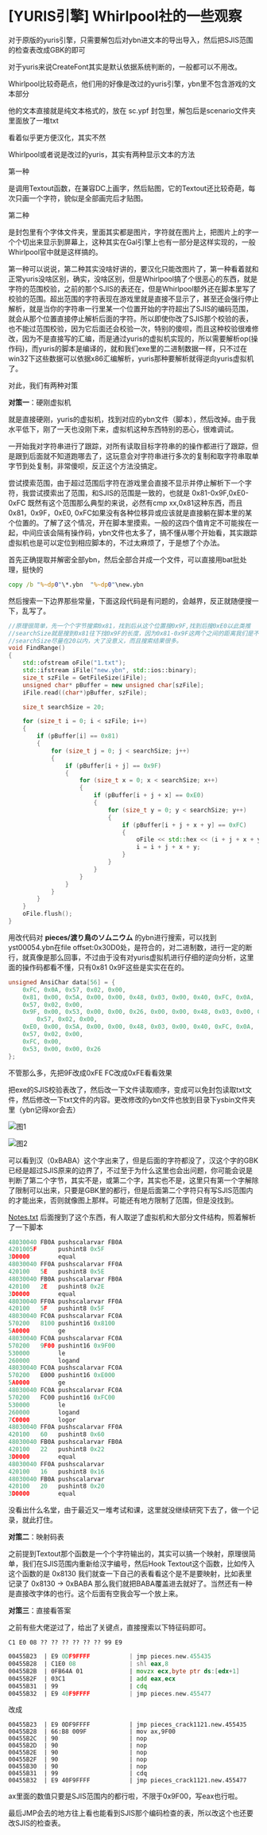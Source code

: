 # [YURIS引擎]  Whirlpool社的一些观察

对于原版的yuris引擎，只需要解包后对ybn进文本的导出导入，然后把SJIS范围的检查表改成GBK的即可

对于yuris来说CreateFont其实是默认依据系统判断的，一般都可以不用改。



Whirlpool比较奇葩点，他们用的好像是改过的yuris引擎，ybn里不包含游戏的文本部分

他的文本直接就是纯文本格式的，放在 sc.ypf 封包里，解包后是scenario文件夹里面放了一堆txt

看着似乎更方便汉化，其实不然



Whirlpool或者说是改过的yuris，其实有两种显示文本的方法

第一种

是调用Textout函数，在兼容DC上画字，然后贴图，它的Textout还比较奇葩，每次只画一个字符，貌似是全部画完后才贴图。

第二种

是封包里有个字体文件夹，里面其实都是图片，字符就在图片上，把图片上的字一个个切出来显示到屏幕上，这种其实在Gal引擎上也有一部分是这样实现的，一般Whirlpool官中就是这样搞的。

第一种可以说说，第二种其实没啥好讲的，要汉化只能改图片了，第一种看着就和正常yuris没啥区别，确实，没啥区别，但是Whirlpool搞了个很恶心的东西，就是字符的范围校验，之前的那个SJIS的表还在，但是Whirlpool额外还在脚本里写了校验的范围。超出范围的字符表现在游戏里就是直接不显示了，甚至还会强行停止解析，就是当你的字符串一行里某一个位置开始的字符超出了SJIS的编码范围，就会从那个位置直接停止解析后面的字符。所以即使你改了SJIS那个校验的表，也不能过范围校验，因为它后面还会校验一次，特别的傻呗，而且这种校验很难修改，因为不是直接写的汇编，而是通过yuris的虚拟机实现的，所以需要解析op(操作码)，而yuris的脚本是编译的，就和我们exe里的二进制数据一样，只不过在win32下这些数据可以依据x86汇编解析，yuris那种要解析就得逆向yuris虚拟机了。



对此，我们有两种对策

**对策一**：硬刚虚拟机

就是直接硬刚，yuris的虚拟机，找到对应的ybn文件（脚本），然后改掉。由于我水平低下，刚了一天也没刚下来，虚拟机这种东西特别的恶心，很难调试。

一开始我对字符串进行了跟踪，对所有读取目标字符串的的操作都进行了跟踪，但是跟到后面就不知道跑哪去了，这玩意会对字符串进行多次的复制和取字符串取单字节到处复制，非常傻呗，反正这个方法没搞定。

尝试摸索范围，由于超过范围后字符在游戏里会直接不显示并停止解析下一个字符，我尝试摸索出了范围，和SJIS的范围是一致的，也就是 0x81-0x9F,0xE0-0xFC 既然有这个范围那么典型的来说，必然有cmp xx,0x81这种东西，而且0x81，0x9F，0xE0, 0xFC如果没有各种位移异或应该就是直接躺在脚本里的某个位置的。了解了这个情况，开在脚本里摸索。一般的这四个值肯定不可能挨在一起，中间应该会隔有操作码，ybn文件也太多了，搞不懂从哪个开始看，其实跟踪虚拟机也是可以定位到相应脚本的，不过太麻烦了，于是想了个办法。

首先正确提取并解密全部ybn，然后全部合并成一个文件，可以直接用bat批处理，挺快的

```bat
copy /b "%~dp0"\*.ybn  "%~dp0"\new.ybn
```

然后搜索一下边界那些常量，下面这段代码是有问题的，会越界，反正就随便搜一下，乱写了。

```C++
//原理很简单，先一个个字节搜索0x81，找到后从这个位置搜0x9F,找到后搜0xE0以此类推
//searchSize就是搜到0x81往下找0x9F的长度，因为0x81-0x9F这两个之间的距离我们是不确定的
//searchSize尽量在20以内，大了没意义，而且搜索结果很多。
void FindRange()
{
	std::ofstream oFile("1.txt");
	std::ifstream iFile("new.ybn", std::ios::binary);
	size_t szFile = GetFileSize(iFile);
	unsigned char* pBuffer = new unsigned char[szFile];
	iFile.read((char*)pBuffer, szFile);

	size_t searchSize = 20;

	for (size_t i = 0; i < szFile; i++)
	{
		if (pBuffer[i] == 0x81)
		{
			for (size_t j = 0; j < searchSize; j++)
			{
				if (pBuffer[i + j] == 0x9F) 
				{
					for (size_t x = 0; x < searchSize; x++)
					{
						if (pBuffer[i + j + x] == 0xE0)
						{
							for (size_t y = 0; y < searchSize; y++)
							{
								if (pBuffer[i + j + x + y] == 0xFC)
								{
									oFile << std::hex << (i + j + x + y) << std::endl;
									i = i + j + x + y;
								}
							}
						}
					}
				}
			}
		}
	}
	oFile.flush();
}
```

用改代码对 **pieces/渡り鳥のソムニウム** 的ybn进行搜索，可以找到yst00054.ybn在file offset:0x30D0处，是符合的，对二进制数，进行一定的断行，就真像是那么回事，不过由于没有对yuris虚拟机进行仔细的逆向分析，这里面的操作码都看不懂，只有0x81 0x9F这些是实实在在的。
```c++
unsigned AnsiChar data[56] = {
	0xFC, 0x0A, 0x57, 0x02, 0x00, 
	0x81, 0x00, 0x5A, 0x00, 0x00, 0x48, 0x03, 0x00, 0x40, 0xFC, 0x0A, 
	0x57, 0x02, 0x00, 
	0x9F, 0x00, 0x53, 0x00, 0x00, 0x26, 0x00, 0x00, 0x48, 0x03, 0x00, 0x40, 0xFC, 0x0A,
    	0x57, 0x02, 0x00, 
	0xE0, 0x00, 0x5A, 0x00, 0x00, 0x48, 0x03, 0x00, 0x40, 0xFC, 0x0A, 
	0x57, 0x02, 0x00, 
	0xFC, 0x00, 
	0x53, 0x00, 0x00, 0x26
};
```

不管那么多，先把9F改成0xFE FC改成0xFE看看效果

把exe的SJIS校验表改了，然后改一下文件读取顺序，变成可以免封包读取txt文件，然后修改一下txt文件的内容。更改修改的ybn文件也放到目录下ysbin文件夹里（ybn记得xor会去）

![图1](https://github.com/Dir-A/Dir-A_Essays_MD/blob/main/image/%5BYURIS%E5%BC%95%E6%93%8E%5D%20%20Whirlpool%E7%A4%BE%E7%9A%84%E4%B8%80%E4%BA%9B%E8%A7%82%E5%AF%9F/%E5%9B%BE1.png)

![图2](https://github.com/Dir-A/Dir-A_Essays_MD/blob/main/image/%5BYURIS%E5%BC%95%E6%93%8E%5D%20%20Whirlpool%E7%A4%BE%E7%9A%84%E4%B8%80%E4%BA%9B%E8%A7%82%E5%AF%9F/%E5%9B%BE2.png)

可以看到汉（0xBABA）这个字出来了，但是后面的字符都没了，汉这个字的GBK已经是超过SJIS原来的边界了，不过至于为什么这里也会出问题，你可能会说是判断了第二个字节，其实不是，或第二个字，其实也不是，这里只有第一个字解除了限制可以出来，只要是GBK里的都行，但是后面第二个字符只有写SJIS范围内的才能出来，否则就像图上那样。可能还有地方限制了范围，但是没找到。

[Notes.txt](https://github.com/arcusmaximus/VNTranslationTools/blob/main/VNTextPatch.Shared/Scripts/Yuris/Notes.txt) 后面搜到了这个东西，有人取逆了虚拟机和大部分文件结构，照着解析了一下脚本

```c++
48030040 FB0A pushscalarvar FB0A
4201005F 	  pushint8 0x5F
3D0000	      equal
48030040 FF0A pushscalarvar FF0A
420100   5E   pushint8 0x5E
48030040 FB0A pushscalarvar FB0A
420100   2E   pushint8 0x2E
3D0000 		  equal
48030040 FF0A pushscalarvar FF0A
420100   5F   pushint8 0x5F
48030040 FC0A pushscalarvar FC0A
570200   8100 pushint16 0x8100
5A0000 		  ge
48030040 FC0A pushscalarvar FC0A
570200   9F00 pushint16 0x9F00
530000 		  le
260000		  logand
48030040 FC0A pushscalarvar FC0A
570200   E000 pushint16 0xE000
5A0000 		  ge
48030040 FC0A pushscalarvar FC0A
570200   FC00 pushint16 0xFC00
530000 		  le
260000		  logand
7C0000		  logor
48030040 FF0A pushscalarvar FF0A
420100   60   pushint8 0x60
48030040 FB0A pushscalarvar FB0A
420100   22	  pushint8 0x22
3D0000 		  equal
48030040 FF0A pushscalarvar
420100   16   pushint8 0x16
48030040 FB0A pushscalarvar
420100   20   pushint8 0x20
3D0000 		  equal

```

没看出什么名堂，由于最近又一堆考试和课，这里就没继续研究下去了，做一个记录，就此打住。



**对策二**：映射码表

之前提到Textout那个函数是一个个字符输出的，其实可以搞一个映射，原理很简单，我们在SJIS范围内重新给汉字编号，然后Hook Textout这个函数，比如传入这个函数的是 0x8130 我们就查一下自己的表看看这个是不是要映射，比如表里记录了 0x8130 -> 0xBABA 那么我们就把BABA覆盖进去就好了。当然还有一种是直接改字体的也行。这个后面有空我会写一个放上来。



**对策三**：直接看答案

之前有些大佬逆过了，给出了关键点，直接搜索以下特征码即可。
```
C1 E0 08 ?? ?? ?? ?? ?? ?? 99 E9
```

```asm
00455B23  | E9 0DF9FFFF           | jmp pieces.new.455435
00455B28  | C1E0 08               | shl eax,8
00455B2B  | 0FB64A 01             | movzx ecx,byte ptr ds:[edx+1]
00455B2F  | 03C1                  | add eax,ecx
00455B31  | 99                    | cdq
00455B32  | E9 40F9FFFF           | jmp pieces.new.455477
```

改成
```ASM
00455B23  | E9 0DF9FFFF           | jmp pieces_crack1121.new.455435
00455B28  | 66:B8 009F            | mov ax,9F00
00455B2C  | 90                    | nop
00455B2D  | 90                    | nop
00455B2E  | 90                    | nop
00455B2F  | 90                    | nop
00455B30  | 90                    | nop
00455B31  | 99                    | cdq
00455B32  | E9 40F9FFFF           | jmp pieces_crack1121.new.455477
```

ax里面的数值只要是SJIS范围内的都行啦，不限于0x9F00，写eax也行啦。

最后JMP会去的地方往上看也能看到SJIS那个编码检查的表，所以改这个也还要改SJIS的检查表。

